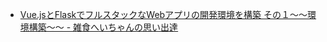 - [Vue.jsとFlaskでフルスタックなWebアプリの開発環境を構築 その１〜〜環境構築〜〜 - 雑食へいちゃんの思い出達](https://kittagon.hateblo.jp/entry/2018/08/27/011354)